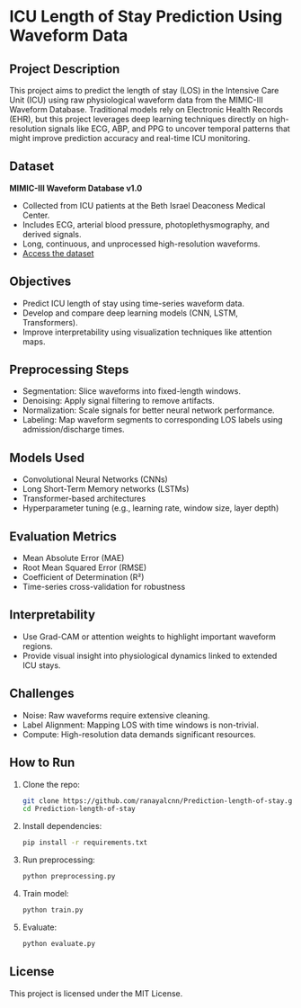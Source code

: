 # ICU Length of Stay Prediction Using Waveform Data

## Project Description

This project aims to predict the length of stay (LOS) in the Intensive Care Unit (ICU) using raw physiological waveform data from the MIMIC-III Waveform Database. Traditional models rely on Electronic Health Records (EHR), but this project leverages deep learning techniques directly on high-resolution signals like ECG, ABP, and PPG to uncover temporal patterns that might improve prediction accuracy and real-time ICU monitoring.

## Dataset

**MIMIC-III Waveform Database v1.0**

* Collected from ICU patients at the Beth Israel Deaconess Medical Center.
* Includes ECG, arterial blood pressure, photoplethysmography, and derived signals.
* Long, continuous, and unprocessed high-resolution waveforms.
* [Access the dataset](https://physionet.org/content/mimic3wdb/1.0/)

## Objectives

* Predict ICU length of stay using time-series waveform data.
* Develop and compare deep learning models (CNN, LSTM, Transformers).
* Improve interpretability using visualization techniques like attention maps.

## Preprocessing Steps

* Segmentation: Slice waveforms into fixed-length windows.
* Denoising: Apply signal filtering to remove artifacts.
* Normalization: Scale signals for better neural network performance.
* Labeling: Map waveform segments to corresponding LOS labels using admission/discharge times.

## Models Used

* Convolutional Neural Networks (CNNs)
* Long Short-Term Memory networks (LSTMs)
* Transformer-based architectures
* Hyperparameter tuning (e.g., learning rate, window size, layer depth)

## Evaluation Metrics

* Mean Absolute Error (MAE)
* Root Mean Squared Error (RMSE)
* Coefficient of Determination (R²)
* Time-series cross-validation for robustness

## Interpretability

* Use Grad-CAM or attention weights to highlight important waveform regions.
* Provide visual insight into physiological dynamics linked to extended ICU stays.

## Challenges

* Noise: Raw waveforms require extensive cleaning.
* Label Alignment: Mapping LOS with time windows is non-trivial.
* Compute: High-resolution data demands significant resources.

## How to Run

1. Clone the repo:

   ```bash
   git clone https://github.com/ranayalcnn/Prediction-length-of-stay.git
   cd Prediction-length-of-stay
   ```

2. Install dependencies:

   ```bash
   pip install -r requirements.txt
   ```

3. Run preprocessing:

   ```bash
   python preprocessing.py
   ```

4. Train model:

   ```bash
   python train.py
   ```

5. Evaluate:

   ```bash
   python evaluate.py
   ```

## License

This project is licensed under the MIT License.
